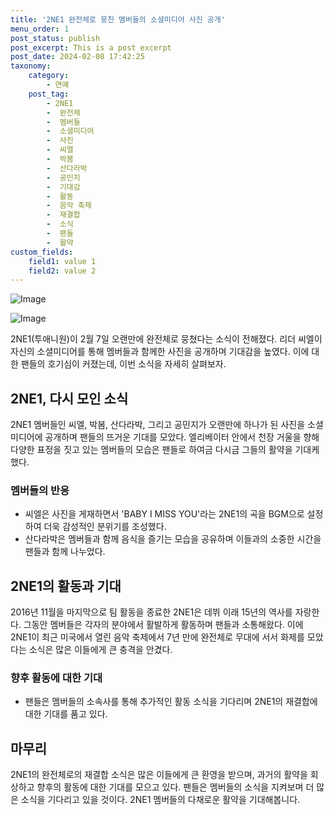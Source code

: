```yaml
---
title: '2NE1 완전체로 뭉친 멤버들의 소셜미디어 사진 공개'
menu_order: 1
post_status: publish
post_excerpt: This is a post excerpt
post_date: 2024-02-08 17:42:25
taxonomy:
    category:
        - 연예
    post_tag:
        - 2NE1
        -  완전체
        -  멤버들
        -  소셜미디어
        -  사진
        -  씨엘
        -  박봄
        -  산다라박
        -  공민지
        -  기대감
        -  활동
        -  음악 축제
        -  재결합
        -  소식
        -  팬들
        -  활약
custom_fields:
    field1: value 1
    field2: value 2
---
```


![Image](https://mimgnews.pstatic.net/image/609/2024/02/08/202402081217525410_1_20240208134204605.jpg?type=w540)

![Image](https://ssl.pstatic.net/mimgnews/image/609/2024/02/08/202402081217525410_2_20240208134204608.jpg?type=w540)

2NE1(투애니원)이 2월 7일 오랜만에 완전체로 뭉쳤다는 소식이 전해졌다. 리더 씨엘이 자신의 소셜미디어를 통해 멤버들과 함께한 사진을 공개하며 기대감을 높였다. 이에 대한 팬들의 호기심이 커졌는데, 이번 소식을 자세히 살펴보자.
## 2NE1, 다시 모인 소식
2NE1 멤버들인 씨엘, 박봄, 산다라박, 그리고 공민지가 오랜만에 하나가 된 사진을 소셜미디어에 공개하며 팬들의 뜨거운 기대를 모았다. 엘리베이터 안에서 천장 거울을 향해 다양한 표정을 짓고 있는 멤버들의 모습은 팬들로 하여금 다시금 그들의 활약을 기대케 했다.
### 멤버들의 반응
- 씨엘은 사진을 게재하면서 'BABY I MISS YOU'라는 2NE1의 곡을 BGM으로 설정하여 더욱 감성적인 분위기를 조성했다.
- 산다라박은 멤버들과 함께 음식을 즐기는 모습을 공유하며 이들과의 소중한 시간을 팬들과 함께 나누었다.
## 2NE1의 활동과 기대
2016년 11월을 마지막으로 팀 활동을 종료한 2NE1은 데뷔 이래 15년의 역사를 자랑한다. 그동안 멤버들은 각자의 분야에서 활발하게 활동하며 팬들과 소통해왔다. 이에 2NE1이 최근 미국에서 열린 음악 축제에서 7년 만에 완전체로 무대에 서서 화제를 모았다는 소식은 많은 이들에게 큰 충격을 안겼다.
### 향후 활동에 대한 기대
- 팬들은 멤버들의 소속사를 통해 추가적인 활동 소식을 기다리며 2NE1의 재결합에 대한 기대를 품고 있다.
## 마무리
2NE1의 완전체로의 재결합 소식은 많은 이들에게 큰 환영을 받으며, 과거의 활약을 회상하고 향후의 활동에 대한 기대를 모으고 있다. 팬들은 멤버들의 소식을 지켜보며 더 많은 소식을 기다리고 있을 것이다. 2NE1 멤버들의 다채로운 활약을 기대해봅니다.
